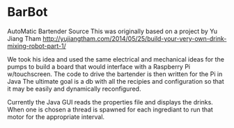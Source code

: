 # BarBot
AutoMatic Bartender Source
This was originally based on a project by Yu Jiang Tham
http://yujiangtham.com/2014/05/25/build-your-very-own-drink-mixing-robot-part-1/

We took his idea and used the same electrical and mechanical ideas for the pumps to build a board that would interface
with a Raspberry Pi w/touchscreen. The code to drive the bartender is then written for the Pi in Java
The ultimate goal is a db with all the recipies and configuration so that it may be easily and dynamically 
reconfigured. 

Currently the Java GUI reads the properties file and displays the drinks. When one is chosen a thread is spawned for each ingrediant
to run that motor for the appropriate interval. 
